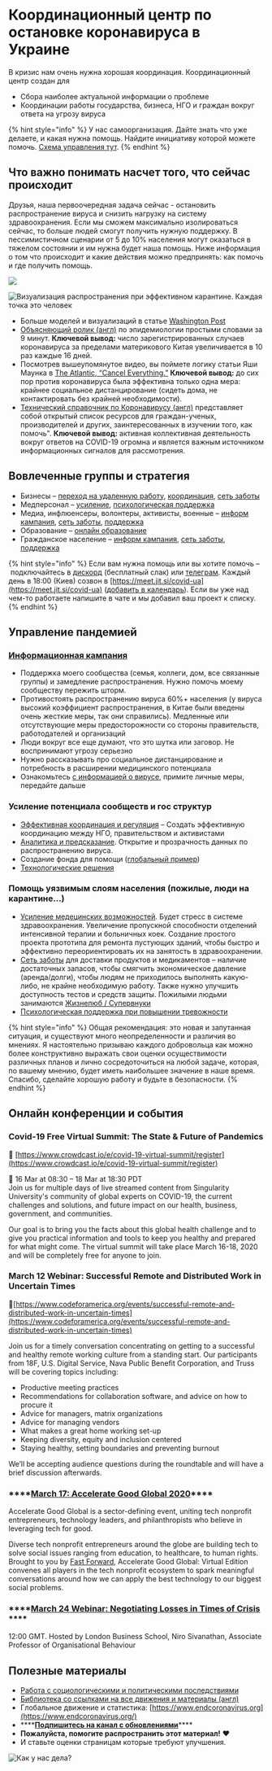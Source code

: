# Координационный центр по остановке коронавируса в Украине

В кризис нам очень нужна хорошая координация. Координационный центр создан для

* Сбора наиболее актуальной информации о проблеме
* Координации работы государства, бизнеса, НГО и граждан вокруг ответа на угрозу вируса

{% hint style="info" %}
У нас самоорганизация. Дайте знать что уже делаете, и какая нужна помощь. Найдите инициативу которой можете помочь. [Схема управления тут](organizaciya/upravlenie.md). 
{% endhint %}

## Что важно понимать насчет того, что сейчас происходит

Друзья, наша первоочередная задача сейчас  -  остановить распространение вируса и снизить нагрузку на систему здравоохранения. Если мы сможем максимально изолироваться сейчас, то больше людей смогут получить нужную поддержку. В пессимистичном сценарии от 5 до 10% населения могут оказаться в тяжелом состоянии и им нужна будет наша помощь.  Ниже информация о том что происходит и какие действия можно предпринять:  как помочь и где получить помощь. 

![](.gitbook/assets/image%20%284%29.png)

![&#x412;&#x438;&#x437;&#x443;&#x430;&#x43B;&#x438;&#x437;&#x430;&#x446;&#x438;&#x44F; &#x440;&#x430;&#x441;&#x43F;&#x440;&#x43E;&#x441;&#x442;&#x440;&#x430;&#x43D;&#x435;&#x43D;&#x438;&#x44F; &#x43F;&#x440;&#x438; &#x44D;&#x444;&#x444;&#x435;&#x43A;&#x442;&#x438;&#x432;&#x43D;&#x43E;&#x43C; &#x43A;&#x430;&#x440;&#x430;&#x43D;&#x442;&#x438;&#x43D;&#x435;. &#x41A;&#x430;&#x436;&#x434;&#x430;&#x44F; &#x442;&#x43E;&#x447;&#x43A;&#x430; &#x44D;&#x442;&#x43E; &#x447;&#x435;&#x43B;&#x43E;&#x432;&#x435;&#x43A;](.gitbook/assets/ezgif-6-4e39aa5a7d9a.gif)

* Больше моделей и визуализаций в статье [Washington Post](https://www.washingtonpost.com/graphics/2020/world/corona-simulator/)
* [Объясняющий ролик \(англ\)](https://www.youtube.com/watch?v=Kas0tIxDvrg) по эпидемиологии простыми словами за 9 минут. **Ключевой вывод:** число зарегистрированных случаев коронавируса за пределами материкового Китая увеличивается в 10 раз каждые 16 дней. 
* Посмотрев вышеупомянутое видео, вы поймете логику статьи Яши Маунка в [The Atlantic, “Cancel Everything.”](https://www.theatlantic.com/ideas/archive/2020/03/coronavirus-cancel-everything/607675/) **Ключевой вывод:** до сих пор против коронавируса была эффективна только одна мера: крайнее социальное дистанцирование \(сидеть дома, не контактировать без крайней необходимости\). 
* [Технический справочник по Коронавирусу \(англ\)](https://coronavirustechhandbook.com/) представляет собой открытый список ресурсов для граждан-ученых, производителей и других, заинтересованных в изучении того, как помочь". **Ключевой вывод:** активная коллективная деятельность вокруг ответов на COVID-19 огромна и является важным источником информационных сигналов для рассмотрения. 

## Вовлеченные группы и стратегия

* Бизнесы – [переход на удаленную работу](online-work.md), [координация](upravlenie-pandemiei/), [сеть заботы](upravlenie-pandemiei/dostavka-produktov-i-medikamentov.md)
* Медперсонал – [усиление](upravlenie-pandemiei/sozdanie-bolshego-kolichestvo-medicinskikh-koek-i-personala.md), [психологическая поддержка](upravlenie-pandemiei/psychological-support.md)
* Медиа, инфлюенсеры, волонтеры, активисты, военные – [информ кампания](upravlenie-pandemiei/informacionnaya-kampaniya.md), [сеть заботы](upravlenie-pandemiei/dostavka-produktov-i-medikamentov.md), [поддержка](upravlenie-pandemiei/psychological-support.md)
* Образование – [онлайн образование](udalennoe-i-onlain-obrazovanie.md)
* Гражданское население – [информ кампания](upravlenie-pandemiei/informacionnaya-kampaniya.md), [сеть заботы](upravlenie-pandemiei/dostavka-produktov-i-medikamentov.md), [поддержка](upravlenie-pandemiei/psychological-support.md)

{% hint style="info" %}
 Если вам нужна помощь или вы хотите помочь – подключайтесь в [дискорд](https://discordapp.com/invite/rs8Jyg) \(бесплатный слак\) или [телеграм](https://t.me/stopcovidua). Каждый день в 18:00 \(Киев\) созвон в [https://meet.jit.si/covid-ua](https://meet.jit.si/covid-ua) \([добавить в календарь](https://calendar.google.com/event?action=TEMPLATE&tmeid=MXBiazNwbmpoNG1tOHZqZ2MxZTEzMzNpcmhfMjAyMDAzMTVUMTYwMDAwWiBtYXguc2VtZW5jaHVrQG0&tmsrc=max.semenchuk%40gmail.com)\). Если вы уже над чем-то работаете напишите в чате и мы добавил ваш проект к списку.
{% endhint %}

## Управление пандемией

### [Информационная кампания](upravlenie-pandemiei/informacionnaya-kampaniya.md)

* Поддержка моего сообщества \(семья, коллеги, дом, все связанные группы\) и замедление распространения. Нужно помочь моему  сообществу пережить шторм. 
* Противостоять распространению вируса 60%+ населения \(у вируса высокий коэффициент распространения, в Китае были введены очень жесткие меры, так они справились\). Медленные или отсутствующие меры предосторожности со стороны правительств, работодателей и организаций
* Люди вокруг все еще думают, что это шутка или заговор. Не воспринимают угрозу серьезно
* Нужно рассказывать про социальное дистанцирование и потребность в расширении медицинского потенциала 
* Ознакомьтесь [с информацией о вирусе](o-koronaviruse.md), примите личные меры, передайте дальше

### Усиление потенциала сообществ и гос структур

* [Эффективная координация и регуляция](upravlenie-pandemiei/) – Создать эффективную координацию между НГО, правительством и активистами
* [Аналитика и предсказание](upravlenie-pandemiei/analitika-mepping-dannykh.md). Открытие и прозрачность данных по распространению вируса. 
* Создание фонда для помощи \([глобальный пример](https://www.covid19responsefund.org/)\)
* [Технологические решения](upravlenie-pandemiei/tekhnologicheskie-resheniya.md)

### Помощь уязвимым слоям населения \(пожилые, люди на карантине...\)

* [Усиление медецинских возможностей](upravlenie-pandemiei/sozdanie-bolshego-kolichestvo-medicinskikh-koek-i-personala.md). Будет стресс в системе здравоохранения. Увеличение пропускной способности отделений интенсивной терапии и больничных коек.  Создание простого проекта прототипа для ремонта пустующих зданий, чтобы быстро и эффективно переориентировать их на занятость в здравоохранении.
* [Сеть заботы](upravlenie-pandemiei/dostavka-produktov-i-medikamentov.md) для доставки продуктов и медикаментов – наличие достаточных запасов, чтобы смягчить экономическое давление \(аренда/долги\), чтобы людям не приходилось выполнять какую-либо, не крайне необходимую работу. Также нужно улучшить доступность тестов и средств защиты. Пожилыми людьми занимаются [Жизнелюб / Супервнуки](https://superonuki.com/)
* [Психологическая поддержка при повышении тревожности](upravlenie-pandemiei/psychological-support.md)

{% hint style="info" %}
Общая рекомендация: это новая и запутанная ситуация, и существуют много неопределенности и различия во мнениях. Я настоятельно призываю каждого добровольца как можно более конструктивно выражать свои оценки осуществимости различных планов и лично сосредоточиться на любой задаче, которая, по вашему мнению, будет иметь наибольшее значение в наше время. Спасибо, сделайте хорошую работу и будьте в безопасности.
{% endhint %}

## Онлайн конференции и события

### Covid-19 Free Virtual Summit: The State & Future of Pandemics

🔗 [https://www.crowdcast.io/e/covid-19-virtual-summit/register](https://www.crowdcast.io/e/covid-19-virtual-summit/register)

📅 16 Mar at 08:30 – 18 Mar at 18:30 PDT  
Join us for multiple days of live streamed content from Singularity University's community of global experts on COVID-19, the current challenges and solutions, and future impact on our health, business, government, and communities.

Our goal is to bring you the facts about this global health challenge and to give you practical information and tools to keep you healthy and prepared for what might come. The virtual summit will take place March 16-18, 2020 and will be completely free for anyone to join.

### March 12 Webinar: Successful Remote and Distributed Work in Uncertain Times

🔗[https://www.codeforamerica.org/events/successful-remote-and-distributed-work-in-uncertain-times](https://www.codeforamerica.org/events/successful-remote-and-distributed-work-in-uncertain-times)

Join us for a timely conversation concentrating on getting to a successful and healthy remote working culture from a standing start. Our participants from 18F, U.S. Digital Service, Nava Public Benefit Corporation, and Truss will be covering topics including:

* Productive meeting practices 
* Recommendations for collaboration software, and advice on how to procure it
* Advice for managers, matrix organizations
* Advice for managing vendors
* What makes a great home working set-up
* Keeping diversity, equity and inclusion centered
* Staying healthy, setting boundaries and preventing burnout

We’ll be accepting audience questions during the roundtable and will have a brief discussion afterwards. 

### \*\*\*\*[**March 17: Accelerate Good Global 2020**](https://hopin.to/events/agg)\*\*\*\*

Accelerate Good Global is a sector-defining event, uniting tech nonprofit entrepreneurs, technology leaders, and philanthropists who believe in leveraging tech for good.

Diverse tech nonprofit entrepreneurs around the globe are building tech to solve social issues ranging from education, to healthcare, to human rights. Brought to you by [Fast Forward](http://www.ffwd.org/), Accelerate Good Global: Virtual Edition convenes all players in the tech nonprofit ecosystem to spark meaningful conversations around how we can apply the best technology to our biggest social problems.

### \*\*\*\*[**March 24 Webinar: Negotiating Losses in Times of Crisis** ](https://zoom.us/webinar/register/WN_uYQkCM27T5aYOjLgGEmihQ?utm_campaign=7841610&utm_content=3673899887&utm_medium=email&utm_source=Emailvision)\*\*\*\*

12:00 GMT. Hosted by London Business School, Niro Sivanathan, Associate Professor of Organisational Behaviour

## Полезные материалы

* [Работа с социологическими и политическими последствиями](kak-luchshe-podgotovitsya-k-krizisam-v-budushem.md)
* [Библиотека со ссылками на все движения и материалы \(англ\)](https://coronavirustechhandbook.com/communities)
* Глобальное движение и статистика: [https://www.endcoronavirus.org](https://www.endcoronavirus.org/)
* \*\*\*\*[**Подпишитесь на канал с обновлениями**](https://t.me/stopcoviduaupdates)\*\*\*\*
* **Пожалуйста, помогите распространить этот материал!** ❤️
* И ставьте оценки страницам которые требуют улучшения.

![&#x41A;&#x430;&#x43A; &#x443; &#x43D;&#x430;&#x441; &#x434;&#x435;&#x43B;&#x430;?](.gitbook/assets/image%20%285%29.png)

